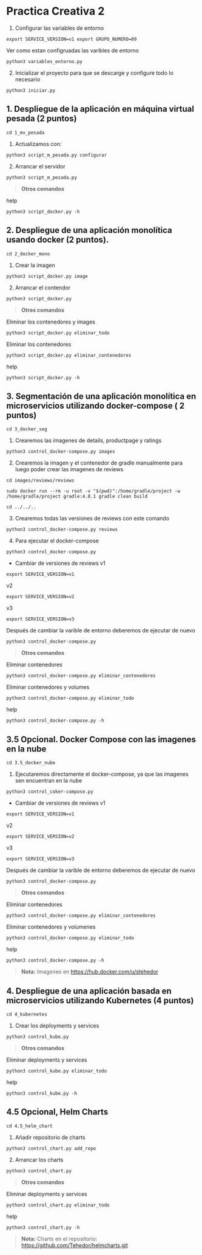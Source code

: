 # Practica Creativa 2


1. Configurar las variables de entorno

```
export SERVICE_VERSION=v1 export GRUPO_NUMERO=09
```
Ver como estan configruadas las varibles de entorno
```
python3 variables_entorno.py
```
2. Inicializar el proyecto para que se descarge y configure todo lo necesario
```
python3 iniciar.py
```


## 1. Despliegue de la aplicación en máquina virtual pesada (2 puntos)
```
cd 1_mv_pesada
```
1. Actualizamos con:
```
python3 script_m_pesada.py configurar
```
2. Arrancar el servidor
```
python3 script_m_pesada.py 
```

> **Otros comandos** 

help
```
python3 script_docker.py -h
```

## 2. Despliegue de una aplicación monolítica usando docker (2 puntos).

```
cd 2_docker_mono
```
1. Crear la imagen
```
python3 script_docker.py image
```

2. Arrancar el contendor
```
python3 script_docker.py
```

> **Otros comandos**

Eliminar los contenedores y images
```
python3 script_docker.py eliminar_todo
```
Eliminar los contenedores
```
python3 script_docker.py eliminar_contenedores
```
help
```
python3 script_docker.py -h
```

## 3. Segmentación de una aplicación monolítica en microservicios utilizando docker-compose ( 2 puntos)
```
cd 3_docker_seg
```
1. Crearemos las imagenes de details, productpage y ratings 
```
python3 control_docker-compose.py images

```
2. Crearemos la imagen y el contenedor de gradle manualmente para luego poder crear las imagenes de reviews 
```
cd images/reviews/reviews
```
```
sudo docker run --rm -u root -v "$(pwd)":/home/gradle/project -w /home/gradle/project gradle:4.8.1 gradle clean build
```
```
cd ../../..
```

3. Crearemos todas las versiones de reviews con este comando
```
python3 control_docker-compose.py reviews
```

4. Para ejecutar el docker-compose
```
python3 control_docker-compose.py 
```

+ Cambiar de versiones de reviews
v1
```
export SERVICE_VERSION=v1 
```
v2
```
export SERVICE_VERSION=v2
```
v3
```
export SERVICE_VERSION=v3 
```
Después de cambiar la varible de entorno deberemos de ejecutar de nuevo
```
python3 control_docker-compose.py 
```

> **Otros comandos**

Eliminar contenedores
```
python3 control_docker-compose.py eliminar_contenedores
```
Eliminar contenedores y volumes
```
python3 control_docker-compose.py eliminar_todo
```
help
```
python3 control_docker-compose.py -h
```

## 3.5 Opcional. Docker Compose con las imagenes en la nube

```
cd 3.5_docker_nube
```
1. Ejecutaremos directamente el docker-compose, ya que las imagenes sen encuentran en la nube
```
python3 control_coker-compose.py 
```

+ Cambiar de versiones de reviews
v1
```
export SERVICE_VERSION=v1 
```
v2
```
export SERVICE_VERSION=v2
```
v3
```
export SERVICE_VERSION=v3 
```
Después de cambiar la varible de entorno deberemos de ejecutar de nuevo
```
python3 control_docker-compose.py 
```

> **Otros comandos**

Eliminar contenedores
```
python3 control_docker-compose.py eliminar_contenedores
```
Eliminar contenedores y volumenes
```
python3 control_docker-compose.py eliminar_todo
```
help
```
python3 control_docker-compose.py -h
```

> **Nota:** Imagenes en https://hub.docker.com/u/stehedor

## 4. Despliegue de una aplicación basada en microservicios utilizando Kubernetes (4 puntos)
```
cd 4_kubernetes
```
1. Crear los deployments y services
```
python3 control_kube.py
```
> **Otros comandos**

Eliminar deployments y services
```
python3 control_kube.py eliminar_todo
```
help
```
python3 control_kube.py -h
```


## 4.5 Opcional, Helm Charts
```
cd 4.5_helm_chart
```
1. Añadir repositorio de charts
```
python3 control_chart.py add_repo
```
2. Arrancar los charts 
```
python3 control_chart.py
```
> **Otros comandos** 

Eliminar deployments y services
```
python3 control_chart.py eliminar_todo
```
help
```
python3 control_chart.py -h
```

> **Nota:** Charts en el repositorio: https://github.com/Tehedor/helmcharts.git

